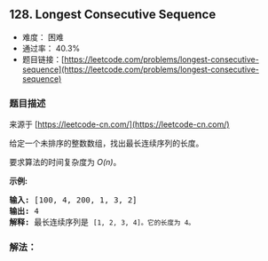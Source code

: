 ## 128. Longest Consecutive Sequence

- 难度： 困难
- 通过率： 40.3%
- 题目链接：[https://leetcode.com/problems/longest-consecutive-sequence](https://leetcode.com/problems/longest-consecutive-sequence)


### 题目描述

来源于 [https://leetcode-cn.com/](https://leetcode-cn.com/)

<p>给定一个未排序的整数数组，找出最长连续序列的长度。</p>

<p>要求算法的时间复杂度为&nbsp;<em>O(n)</em>。</p>

<p><strong>示例:</strong></p>

<pre><strong>输入:</strong>&nbsp;[100, 4, 200, 1, 3, 2]
<strong>输出:</strong> 4
<strong>解释:</strong> 最长连续序列是 <code>[1, 2, 3, 4]。它的长度为 4。</code></pre>


### 解法：
